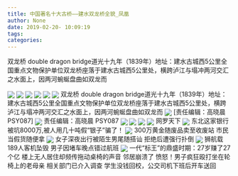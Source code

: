 ```yaml
---
title: 中国著名十大古桥——建水双龙桥全貌_凤凰
author: None
date: 2019-02-20- 10:09:19
tags: 
categories: 
---
```

双龙桥 double dragon bridge道光十九年（1839年）地址：建水古城西5公里全国重点文物保护单位双龙桥座落于建水古城西5公里处，横跨泸江与塌冲两河交汇之水面上，因两河蜿蜒盘曲如双龙而
<!-- more -->
                                
<img align="center" border="0" src="http://p1.ifengimg.com/a/2018_37/b1595fc7af57ef4_size19_w750_h172.gif" />
                                            
<img align="center" border="0" src="http://p1.ifengimg.com/a/2019_08/ea26e3291dbbb94_size64_w690_h367.jpeg" />
                                    
<img align="center" border="0" src="http://p0.ifengimg.com/a/2019_08/7319f83b1c4980a_size70_w690_h432.jpeg" />
                            
<img align="center" border="0" src="http://p2.ifengimg.com/a/2019_08/dddba976455d246_size65_w690_h367.jpeg" />
<img align="center" border="0" src="http://p3.ifengimg.com/a/2019_08/3c80c570f692972_size72_w690_h367.jpeg" />
<img align="center" border="0" src="http://p3.ifengimg.com/a/2019_08/35cb8f882b36736_size56_w690_h311.jpeg" />
双龙桥 double dragon bridge道光十九年（1839年）地址：建水古城西5公里全国重点文物保护单位双龙桥座落于建水古城西5公里处，横跨泸江与塌冲两河交汇之水面上，因两河蜿蜒盘曲如双龙而
<img align="center" border="0" src="http://p3.ifengimg.com/a/2019_08/e9ce95668d72043_size56_w690_h488.jpeg" />
                                [责任编辑：高晓晨                                    PSY087]                            
<img align="center" border="0" src="http://p3.ifengimg.com/a/2019_08/a77d9fbe5c53cad_size41_w690_h410.jpeg" />
                                责任编辑：高晓晨                                    PSY087                            
<img align="center" border="0" src="http://p2.ifengimg.com/a/2019_08/7c9439887e40883_size41_w490_h260.jpeg" />
                                                            
<img align="center" border="0" src="http://p1.ifengimg.com/a/2019_08/6a0d9dd798af10a_size70_w690_h365.jpeg" />
<img align="center" border="0" src="http://p1.ifengimg.com/a/2019_08/6be44aa092fd445_size61_w690_h367.jpeg" />
<img align="center" border="0" src="http://p2.ifengimg.com/a/2019_08/a9855dab1ae8806_size44_w690_h367.jpeg" />
网罗天下
<img align="center" border="0" src="http://p2.ifengimg.com/a/2019_08/4f50bfb3e5462c3_size49_w690_h427.jpeg" />
东北这家银行被坑8000万,被人用几十吨假“银子”骗了！
<img align="center" border="0" src="http://p1.ifengimg.com/a/2018_07/93ab89ed585fee1_size55_w1667_h104.jpg" />
300万黄金随废品卖至收废站 市民当假货随便拿
<img align="center" border="0" src="http://p1.ifengimg.com/a/2019_07/230e9a667ee45ed_size135_w531_h705.jpg" />
女子深夜出行被陌生男尾随搭讪 拒绝后遭强行扑倒
<img align="center" border="0" src="http://p0.ifengimg.com/a/2018_50/d29f4d4bbfc76e6_size107_w750_h230.gif" />
狮航载189人客机坠毁 男子因堵车晚点错过航班
<img align="center" border="0" src="http://p2.ifengimg.com/a/2016/0810/204c433878d5cf9size1_w16_h16.png" />
一代“标王”的鼎盛时期：27岁赚了27个亿
楼上无人居住却频传拖动桌椅的声音 邻居崩溃了
愤怒！男子疯狂殴打坐在轮椅上的老母亲 相关部门已介入调查
学生没钱回校，公交司机下班后开车送回
